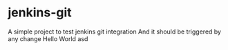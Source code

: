 # jenkins-git

A simple project to test jenkins git integration
And it should be triggered by any change
Hello World
asd
